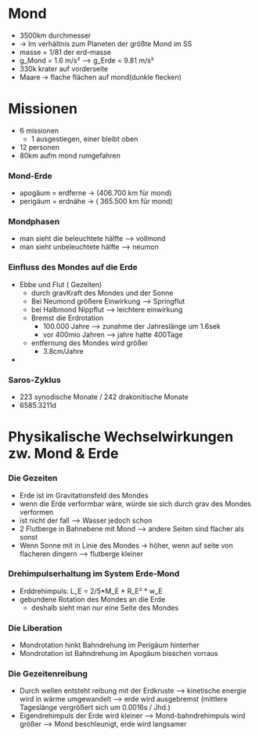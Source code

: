# Mond

* 3500km durchmesser
* -> Im verhältnis zum Planeten der größte Mond im SS
* masse = 1/81 der erd-masse
* g_Mond = 1.6 m/s² --> g_Erde = 9.81 m/s²
* 330k krater auf vorderseite
* Maare -> flache flächen auf mond(dunkle flecken)

# Missionen
* 6 missionen
	* 1 ausgestiegen, einer bleibt oben
* 12 personen
* 80km aufm mond rumgefahren

### Mond-Erde

* apogäum = erdferne -> (406.700 km für mond)
* perigäum = erdnähe -> ( 365.500 km für mond)


### Mondphasen

* man sieht die beleuchtete hälfte --> vollmond
* man sieht unbeleuchtete hälfte --> neumon


### Einfluss des Mondes auf die Erde

* Ebbe und Flut ( Gezeiten)
	* durch gravKraft des Mondes und der Sonne
	* Bei Neumond größere Einwirkung --> Springflut
	* bei Halbmond Nippflut -->  leichtere einwirkung
	* Bremst die Erdrotation
		* 100.000 Jahre --> zunahme der Jahreslänge um 1.6sek
		* vor 400mio Jahren --> jahre hatte 400Tage
	* entfernung des Mondes wird größer
		* 3.8cm/Jahre
* 

### Saros-Zyklus
* 223 synodische Monate / 242 drakonitische Monate
* 6585.3211d

# Physikalische Wechselwirkungen zw. Mond & Erde

### Die Gezeiten
* Erde ist im Gravitationsfeld des Mondes
* wenn die Erde verformbar wäre, würde sie sich durch grav des Mondes verformen
* ist nicht der fall --> Wasser jedoch schon
* 2 Flutberge in Bahnebene mit Mond --> andere Seiten sind flacher als sonst
* Wenn Sonne mit in Linie des Mondes -> höher, wenn auf seite von flacheren dingern --> flutberge kleiner

### Drehimpulserhaltung im System Erde-Mond
* Erddrehimpuls: L_E = 2/5*M_E * R_E² * w_E
* gebundene Rotation des Mondes an die Erde
	* deshalb sieht man nur eine Seite des Mondes

### Die Liberation
* Mondrotation hinkt Bahndrehung im Perigäum hinterher 
* Mondrotation ist Bahndrehung im Apogäum bisschen vorraus

### Die Gezeitenreibung
* Durch wellen entsteht reibung mit der Erdkruste
	--> kinetische energie wird in wärme umgewandelt
	--> erde wird ausgebremst (mittlere Tageslänge vergrößert sich um 0.0016s / Jhd.)
* Eigendrehimpuls der Erde wird kleiner --> Mond-bahndrehimpuls wird größer
	--> Mond beschleunigt, erde wird langsamer
